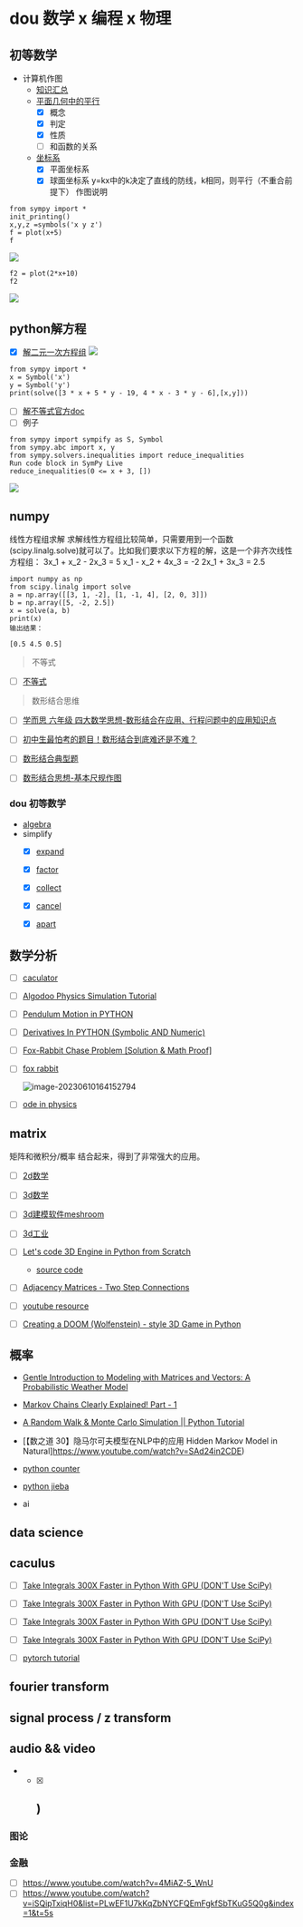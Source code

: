 # dou 数学 x 编程 x 物理 
## 初等数学
- 计算机作图
  - [知识汇总](https://github.com/orgs/youtechno/projects/5)
  - [平面几何中的平行]()
    - [x] 概念
    - [x] 判定
    - [x] 性质
    - [ ] 和函数的关系
  - [坐标系]()
    - [x] 平面坐标系
    - [x] 球面坐标系
  y=kx中的k决定了直线的防线，k相同，则平行（不重合前提下）
  作图说明
```
from sympy import *
init_printing()
x,y,z =symbols('x y z')
f = plot(x+5)
f
```
  ![](https://i.imgur.com/onKCUBT.png)
```
f2 = plot(2*x+10)
f2
```
![](https://i.imgur.com/nruF6zj.png)

## python解方程
- [x] [解二元一次方程组](https://blog.csdn.net/jacke121/article/details/78491225)
![](https://i.imgur.com/7UtMG5E.png)


```
from sympy import *
x = Symbol('x')
y = Symbol('y')
print(solve([3 * x + 5 * y - 19, 4 * x - 3 * y - 6],[x,y]))

```
- [ ] [解不等式官方doc](https://docs.sympy.org/latest/modules/solvers/inequalities.html)
- [ ] 例子
```
from sympy import sympify as S, Symbol
from sympy.abc import x, y
from sympy.solvers.inequalities import reduce_inequalities
Run code block in SymPy Live
reduce_inequalities(0 <= x + 3, [])

```
![](https://i.imgur.com/GLbmGJQ.png)

## numpy
线性方程组求解
求解线性方程组比较简单，只需要用到一个函数(scipy.linalg.solve)就可以了。比如我们要求以下方程的解，这是一个非齐次线性方程组：
3x_1 + x_2 - 2x_3 = 5
x_1 - x_2 + 4x_3 = -2
2x_1 + 3x_3 = 2.5
```
import numpy as np
from scipy.linalg import solve
a = np.array([[3, 1, -2], [1, -1, 4], [2, 0, 3]])
b = np.array([5, -2, 2.5])
x = solve(a, b)
print(x)
输出结果：

[0.5 4.5 0.5]
```

> 不等式
- [ ] [不等式](https://www.youtube.com/watch?v=J053g1TBb00)
> 数形结合思维
- [ ] [学而思 六年级 四大数学思想-数形结合在应用、行程问题中的应用知识点](https://www.youtube.com/watch?v=lZbZPdGzqxw)
- [ ] [初中生最怕考的题目！数形结合到底难还是不难？](https://www.youtube.com/watch?v=sjenQ9P4mxE)
- [ ] [数形结合典型题](https://www.youtube.com/watch?v=jJqQOxS3XQI)
- [ ] [数形结合思想-基本尺规作图](https://www.youtube.com/watch?v=-zx_nk0hjGQ&t=94s)


### dou 初等数学   
- [algebra](https://docs.sympy.org/latest/tutorial/simplification.html)
- simplify
  - [x] [expand](https://docs.sympy.org/latest/tutorial/simplification.html#expand)
  - [x] [factor](https://docs.sympy.org/latest/tutorial/simplification.html#factor)
  - [x] [collect](https://docs.sympy.org/latest/tutorial/simplification.html#collect)
  - [x] [cancel](https://docs.sympy.org/latest/tutorial/simplification.html#cancel)
  - [x] [apart](https://docs.sympy.org/latest/tutorial/simplification.html#apart)
  



## 数学分析
- [ ] [caculator ](https://www.symbolab.com/)

- [ ] [Algodoo Physics Simulation Tutorial ](https://www.youtube.com/watch?v=fMs4R-HQeH0)

- [ ] [Pendulum Motion in PYTHON](https://www.youtube.com/watch?v=ENNyltVTJaE&t=441s)

- [ ] [Derivatives In PYTHON (Symbolic AND Numeric)](https://www.youtube.com/watch?v=DeeoiE22bZ8&t=145s)

- [ ] [Fox-Rabbit Chase Problem [Solution & Math Proof]](https://gauravtiwari.org/famous-fox-rabbit-chase-problems-3/)

- [ ] [fox rabbit ](https://personalpages.manchester.ac.uk/staff/yanghong.huang/teaching/MATH36032/diffeq2.pdf)

  ![image-20230610164152794](.\Img\image-20230610164152794.png)

- [ ] [ode in physics](https://www.sharetechnote.com/html/DE_Modeling_Example_PreyPredator.html)

## matrix

  矩阵和微积分/概率 结合起来，得到了非常强大的应用。



 - [ ] [2d数学](https://www.youtube.com/watch?v=DhC_I9K-ZL4&list=PLXH05kw-i_5KM8eOHFxwubSi4F4pypz7Q)

 - [ ] [3d数学](https://www.youtube.com/watch?v=IK71fTxZpgk&t=26s)

- [ ] [3d建模软件meshroom](https://www.youtube.com/watch?v=R0PDCp0QF1o)

- [ ] [3d工业](https://www.youtube.com/results?search_query=%E5%BE%B7%E5%9B%BD%E6%9C%BA%E5%BA%8A)

- [ ] [Let's code 3D Engine in Python from Scratch](https://www.youtube.com/watch?v=M_Hx0g5vFko)
  
  - [source code](https://github.com/StanislavPetrovV/Software_3D_engine)
  
- [ ] [Adjacency Matrices - Two Step Connections](https://www.youtube.com/watch?v=bksS0_4mOv8&pp=ygUfY29tcHV0ZXIgYWxnb3JpdGhtIG1hcmtvdiBjaGFpbg%3D%3D)

- [ ] [youtube resource ](https://www.youtube.com/results?search_query=leetcode+matrix)

- [ ] [Creating a DOOM (Wolfenstein) - style 3D Game in Python](https://www.youtube.com/watch?v=ECqUrT7IdqQ&t=1846s)

  

## 概率

- [Gentle Introduction to Modeling with Matrices and Vectors: A Probabilistic Weather Model](https://www.youtube.com/watch?v=K-8F_zDMDUI&list=PLMrJAkhIeNNTYaOnVI3QpH7jgULnAmvPA&index=3)

- [Markov Chains Clearly Explained! Part - 1](https://www.youtube.com/watch?v=i3AkTO9HLXo)

- [A Random Walk & Monte Carlo Simulation || Python Tutorial ](https://www.youtube.com/watch?v=BfS2H1y6tzQ&t=316s)

- [【数之道 30】隐马尔可夫模型在NLP中的应用 Hidden Markov Model in Natural]https://www.youtube.com/watch?v=SAd24in2CDE)

  

- [python counter](https://www.google.com.hk/search?q=python+Counter&oq=python+Counter&aqs=chrome..69i57j69i59l3.3578j0j4&sourceid=chrome&ie=UTF-8)
- [python jieba]()



- ai



## data science



## caculus

- [ ] [Take Integrals 300X Faster in Python With GPU (DON'T Use SciPy)]()



- [ ] [Take Integrals 300X Faster in Python With GPU (DON'T Use SciPy)]()

- [ ] [Take Integrals 300X Faster in Python With GPU (DON'T Use SciPy)]()

- [ ] [Take Integrals 300X Faster in Python With GPU (DON'T Use SciPy)](https://www.youtube.com/watch?v=GOiTF11umMo)
- [ ] [pytorch tutorial ](https://www.youtube.com/watch?v=v43SlgBcZ5Y&list=PLkdGijFCNuVk9fO1IMfdV1Igob0FUHhkB&pp=iAQB)



## fourier transform





## signal process / z transform





## audio && video

- - [x] )
    -



### 图论



### 金融

- [ ] https://www.youtube.com/watch?v=4MiAZ-5_WnU
- [ ] https://www.youtube.com/watch?v=iSQipTxiqH0&list=PLwEF1U7kKqZbNYCFQEmFgkfSbTKuG5Q0g&index=1&t=5s